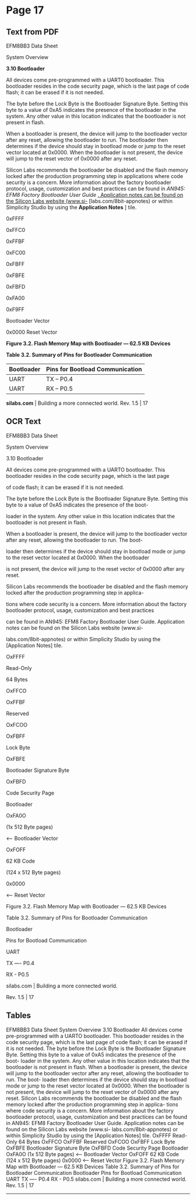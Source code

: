 # Page 17

## Text from PDF

EFM8BB3 Data Sheet

System Overview

**3.10 Bootloader**

All devices come pre-programmed with a UART0 bootloader. This bootloader resides in the code security page, which is the last page
of code flash; it can be erased if it is not needed.

The byte before the Lock Byte is the Bootloader Signature Byte. Setting this byte to a value of 0xA5 indicates the presence of the bootloader in the system. Any other value in this location indicates that the bootloader is not present in flash.

When a bootloader is present, the device will jump to the bootloader vector after any reset, allowing the bootloader to run. The bootloader then determines if the device should stay in bootload mode or jump to the reset vector located at 0x0000. When the bootloader
is not present, the device will jump to the reset vector of 0x0000 after any reset.

Silicon Labs recommends the bootloader be disabled and the flash memory locked after the production programming step in applications where code security is a concern. More information about the factory bootloader protocol, usage, customization and best practices
can be found in *AN945: EFM8 Factory Bootloader User Guide* [. Application notes can be found on the Silicon Labs website (www.si-](http://www.silabs.com/8bit-appnotes)
[labs.com/8bit-appnotes) or within Simplicity Studio by using the [](http://www.silabs.com/8bit-appnotes) **Application Notes** ] tile.

0xFFFF



0xFFC0

0xFFBF

0xFC00

0xFBFF

0xFBFE

0xFBFD

0xFA00

0xF9FF




Bootloader Vector



0x0000
Reset Vector

**Figure 3.2. Flash Memory Map with Bootloader — 62.5 KB Devices**

**Table 3.2. Summary of Pins for Bootloader Communication**

|Bootloader|Pins for Bootload Communication|
|---|---|
|UART|TX – P0.4|
|UART|RX – P0.5|



**silabs.com** | Building a more connected world. Rev. 1.5 | 17



## OCR Text

EFM8BB3 Data Sheet

System Overview

3.10 Bootloader

All devices come pre-programmed with a UARTO bootloader. This bootloader resides in the code security page, which is the last page

of code flash; it can be erased if it is not needed.

The byte before the Lock Byte is the Bootloader Signature Byte. Setting this byte to a value of 0xA5 indicates the presence of the boot-

loader in the system. Any other value in this location indicates that the bootloader is not present in flash.

When a bootloader is present, the device will jump to the bootloader vector after any reset, allowing the bootloader to run. The boot-

loader then determines if the device should stay in bootload mode or jump to the reset vector located at 0x0000. When the bootloader

is not present, the device will jump to the reset vector of 0x0000 after any reset.

Silicon Labs recommends the bootloader be disabled and the flash memory locked after the production programming step in applica-

tions where code security is a concern. More information about the factory bootloader protocol, usage, customization and best practices

can be found in AN945: EFM8 Factory Bootloader User Guide. Application notes can be found on the Silicon Labs website (www.si-

labs.com/8bit-appnotes) or within Simplicity Studio by using the [Application Notes] tile.

OxFFFF

Read-Only

64 Bytes

OxFFCO

OxFFBF

Reserved

OxFCOO

OxFBFF

Lock Byte

OxFBFE

Bootloader Signature Byte

OxFBFD

Code Security Page

Bootloader

OxFA0O

(1x 512 Byte pages)

<— Bootloader Vector

OxFOFF

62 KB Code

(124 x 512 Byte pages)

0x0000

<— Reset Vector

Figure 3.2. Flash Memory Map with Bootloader — 62.5 KB Devices

Table 3.2. Summary of Pins for Bootloader Communication

Bootloader

Pins for Bootload Communication

UART

TX —- P0.4

RX - P0.5

silabs.com | Building a more connected world.

Rev. 1.5 | 17

## Tables

EFM8BB3 Data Sheet
System Overview
3.10 Bootloader
All devices come pre-programmed with a UARTO bootloader. This bootloader resides in the code security page, which is the last page
of code flash; it can be erased if it is not needed.
The byte before the Lock Byte is the Bootloader Signature Byte. Setting this byte to a value of 0xA5 indicates the presence of the boot-
loader in the system. Any other value in this location indicates that the bootloader is not present in flash.
When a bootloader is present, the device will jump to the bootloader vector after any reset, allowing the bootloader to run. The boot-
loader then determines if the device should stay in bootload mode or jump to the reset vector located at 0x0000. When the bootloader
is not present, the device will jump to the reset vector of 0x0000 after any reset.
Silicon Labs recommends the bootloader be disabled and the flash memory locked after the production programming step in applica-
tions where code security is a concern. More information about the factory bootloader protocol, usage, customization and best practices
can be found in AN945: EFM8 Factory Bootloader User Guide. Application notes can be found on the Silicon Labs website (www.si-
labs.com/8bit-appnotes) or within Simplicity Studio by using the [Application Notes] tile.
OxFFFF
Read-Only
64 Bytes
OxFFCO
OxFFBF
Reserved
OxFCOO
OxFBFF Lock Byte
OxFBFE Bootloader Signature Byte
OxFBFD
Code Security Page
Bootloader
OxFA0O (1x 512 Byte pages)
<— Bootloader Vector
OxFOFF
62 KB Code
(124 x 512 Byte pages)
0x0000
<— Reset Vector
Figure 3.2. Flash Memory Map with Bootloader — 62.5 KB Devices
Table 3.2. Summary of Pins for Bootloader Communication
Bootloader Pins for Bootload Communication
UART TX —- P0.4
RX - P0.5
silabs.com | Building a more connected world. Rev. 1.5 | 17


---

